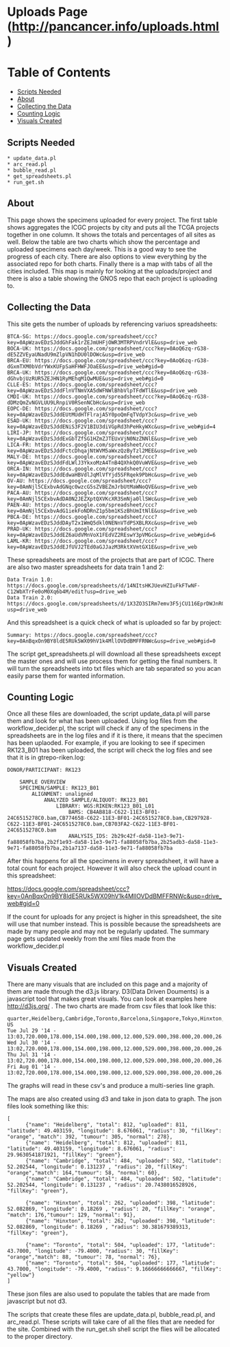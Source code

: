 # Uploads Page (http://pancancer.info/uploads.html)

# Table of Contents
  * [Scripts Needed](#scripts-needed)
  * [About](#about)
  * [Collecting the Data](#collecting-the-data)
  * [Counting Logic](#counting-logic)
  * [Visuals Created](#visuals-created)

## Scripts Needed
	* update_data.pl
	* arc_read.pl
	* bubble_read.pl
	* get_spreadsheets.pl
	* run_get.sh

## About
This page shows the specimens uploaded for every project. The first table shows aggregates the ICGC projects by city and puts all the TCGA projects together in one column. It shows the totals and percentages of all sites as well. Below the table are two charts which show the percentage and uploaded specimens each day/week. This is a good way to see the progress of each city. There are also options to view everything by the associated repo for both charts. Finally there is a map with tabs of all the cities included. This map is mainly for looking at the uploads/project and there is also a table showing the GNOS repo that each project is uploading to.

## Collecting the Data
This site gets the number of uploads by referencing variuos spreadsheets:

	BTCA-SG: https://docs.google.com/spreadsheet/ccc?key=0ApWzavEDzSJddGhFak1rZEJmUHFjOWR3MTRPVndrVlE&usp=drive_web
  	BOCA-UK: https://docs.google.com/spreadsheet/ccc?key=0AoQ6zq-rG38-dE5ZZVEyaUNadU9mZlpVN1hDU0lDOWc&usp=drive_web
  	BRCA-EU: https://docs.google.com/spreadsheet/ccc?key=0AoQ6zq-rG38-dGxmTXM0bVdrYWxKUFpSaHFHWFJOaEE&usp=drive_web#gid=0
  	BRCA-UK: https://docs.google.com/spreadsheet/ccc?key=0AoQ6zq-rG38-dGhvbjUzRUR5ZEJHN1RyMEhqM1QwMUE&usp=drive_web#gid=0
  	CLLE-ES: https://docs.google.com/spreadsheet/ccc?key=0ApWzavEDzSJddFlnVTNmVXA5dWFNWlBhbVlpTFdWTlE&usp=drive_web
  	CMDI-UK: https://docs.google.com/spreadsheet/ccc?key=0AoQ6zq-rG38-dDMzQmZvNGVLUU9LRnpiV0RSenNCbHc&usp=drive_web
  	EOPC-DE: https://docs.google.com/spreadsheet/ccc?key=0ApWzavEDzSJddEUtMUdHTFlrajA5Y0poQmFqTVdpY3c&usp=drive_web
  	ESAD-UK: https://docs.google.com/spreadsheet/ccc?key=0ApWzavEDzSJddENiS3F2V1BIU3diVGpRd3hPeHkyWXc&usp=drive_web#gid=4
	LIRI-JP: https://docs.google.com/spreadsheet/ccc?key=0ApWzavEDzSJddExGbTZfSG1HZmZJTEUxVjN0NzZNNlE&usp=drive_web
  	LICA-FR: https://docs.google.com/spreadsheet/ccc?key=0ApWzavEDzSJddFctcDhqajNtWVM5aWxzQzByTzl2MEE&usp=drive_web
  	MALY-DE: https://docs.google.com/spreadsheet/ccc?key=0ApWzavEDzSJddFdLWlJ3YkxoMzA4TnB4QXhkQ0VuWVE&usp=drive_web
  	ORCA-IN: https://docs.google.com/spreadsheet/ccc?key=0ApWzavEDzSJddEdwaHBVdlJqMlVfYjd5SFRqek9PbHc&usp=drive_web
  	OV-AU: https://docs.google.com/spreadsheet/ccc?key=0AmNjl5CExbvAdGNqc0wzcG5sZVBEZmJrbUtMaWNoQVE&usp=drive_web
  	PACA-AU: https://docs.google.com/spreadsheet/ccc?key=0AmNjl5CExbvAdDA0N2JEZXptQXVKcXR3SmNja0llSWc&usp=drive_web
  	PAEN-AU: https://docs.google.com/spreadsheet/ccc?key=0AmNjl5CExbvAdG1iekFoNDRnZ1p5bm1KSzBhUmItNlE&usp=drive_web
  	PBCA-DE: https://docs.google.com/spreadsheet/ccc?key=0ApWzavEDzSJddDAyT2x1WmQ5dkl0NENnVTdPSXBLRXc&usp=drive_web
  	PRAD-UK: https://docs.google.com/spreadsheet/ccc?key=0ApWzavEDzSJddEZ6aUdVMnVoX1FEdVZ2REswY3pVMGc&usp=drive_web#gid=6
  	LAML-KR: https://docs.google.com/spreadsheet/ccc?key=0ApWzavEDzSJddEJfUVJ2TEd0aGJJazM3RktXVmtGX1E&usp=drive_web

These spreadsheets are most of the projects that are part of ICGC. There are also two master spreadsheets for data train 1 and 2:
  	
  	Data Train 1.0: https://docs.google.com/spreadsheets/d/14NItsHKJUevHZIuFkFTwNF-C12WbXTrFe0oM0Xq6b4M/edit?usp=drive_web
  	Data Train 2.0: https://docs.google.com/spreadsheets/d/1X3ZO3SIRm7emv3F5jCU116EprDWJnRGNqCB8x5HqOws/edit?usp=drive_web
  
And this spreadsheet is a quick check of what is uploaded so far by project:
  	
	Summary: https://docs.google.com/spreadsheet/ccc?key=0AnBqxOn9BY8ldE5RUk5WX09hV1k4MllOVDdBMFFRNWc&usp=drive_web#gid=0
  
The script get_spreadsheets.pl will download all these spreadsheets except the master ones and will use process them for getting the final numbers. It will turn the spreadsheets into txt files which are tab separated so you acan easily parse them for wanted information.

## Counting Logic
Once all these files are downloaded, the script update_data.pl will parse them and look for what has been uploaded. Using log files from the workflow_decider.pl, the script will check if any of the specimens in the spreadsheets are in the log files and if it is there, it means that the specimen has been uplaoded. For example, if you are looking to see if specimen RK123_B01 has been uploaded, the script will check the log files and see that it is in gtrepo-riken.log:

  	DONOR/PARTICIPANT: RK123

		SAMPLE OVERVIEW
		SPECIMEN/SAMPLE: RK123_B01
			ALIGNMENT: unaligned
				ANALYZED SAMPLE/ALIQUOT: RK123_B01
					LIBRARY: WGS:RIKEN:RK123_B01_L01
						BAMS: CB4AB818-C622-11E3-BF01-24C6515278C0.bam,CB774658-C622-11E3-BF01-24C6515278C0.bam,CB297928-C622-11E3-BF01-24C6515278C0.bam,CB703FA2-C622-11E3-BF01-24C6515278C0.bam
						ANALYSIS_IDS: 2b29c42f-da58-11e3-9e71-fa88058fb7ba,2b2f1e93-da58-11e3-9e71-fa88058fb7ba,2b25adb3-da58-11e3-9e71-fa88058fb7ba,2b1a7137-da58-11e3-9e71-fa88058fb7ba

After this happens for all the specimens in every spreadsheet, it will have a total count for each project. However it will also check the upload count in this spreadsheet:

  https://docs.google.com/spreadsheet/ccc?key=0AnBqxOn9BY8ldE5RUk5WX09hV1k4MllOVDdBMFFRNWc&usp=drive_web#gid=0

If the count for uploads for any project is higher in this spreadsheet, the site will use that number instead. This is possible because the spreadsheets are made by many people and may not be regularly updated. The summary page gets updated weekly from the xml files made from the workflow_decider.pl

## Visuals Created
There are many visuals that are included on this page and a majority of them are made through the d3.js library. D3(Data Driven Douments) is a javascript tool that makes great visuals. You can look at examples here http://d3js.org/ . The two charts are made from csv files that look like this:
  
    quarter,Heidelberg,Cambridge,Toronto,Barcelona,Singapore,Tokyo,Hinxton,Seoul,Kalyani,Brisbane,Beijing,TCGA-US
    Tue Jul 29 '14 - 13:03,720.000,178.000,154.000,198.000,12.000,529.000,398.000,20.000,26.000,0.000000,25.000000,1874
    Wed Jul 30 '14 - 13:02,720.000,178.000,154.000,198.000,12.000,529.000,398.000,20.000,26.000,0.000000,25.000000,1874
    Thu Jul 31 '14 - 13:02,720.000,178.000,154.000,198.000,12.000,529.000,398.000,20.000,26.000,0.000000,25.000000,1874
    Fri Aug 01 '14 - 13:02,720.000,178.000,154.000,198.000,12.000,529.000,398.000,20.000,26.000,0.000000,25.000000,1874
    
The graphs will read in these csv's and produce a multi-series line graph.

The maps are also created using d3 and take in json data to graph. The json files look something like this:
  
    [
          {"name": "Heidelberg", "total": 812, "uploaded": 811, "latitude": 49.403159, "longitude": 8.676061, "radius": 30, "fillKey": "orange", "match": 392, "tumour": 305, "normal": 278},
          {"name": "Heidelberg", "total": 812, "uploaded": 811, "latitude": 49.403159, "longitude": 8.676061, "radius": 29.9630541871921, "fillKey": "green"},
          {"name": "Cambridge", "total": 484, "uploaded": 502, "latitude": 52.202544, "longitude": 0.131237 , "radius": 20, "fillKey": "orange","match": 164,"tumour": 58, "normal": 60},
          {"name": "Cambridge", "total": 484, "uploaded": 502, "latitude": 52.202544, "longitude": 0.131237 , "radius": 20.7438016528926, "fillKey": "green"},

          {"name": "Hinxton", "total": 262, "uploaded": 398, "latitude": 52.082869, "longitude": 0.18269 , "radius": 20, "fillKey": "orange", "match": 176,"tumour": 129, "normal": 91},
          {"name": "Hinxton", "total": 262, "uploaded": 398, "latitude": 52.082869, "longitude": 0.18269 , "radius": 30.381679389313, "fillKey": "green"},

          {"name": "Toronto", "total": 504, "uploaded": 177, "latitude": 43.7000, "longitude": -79.4000, "radius": 30, "fillKey": "orange","match": 88, "tumour": 78, "normal": 76},
          {"name": "Toronto", "total": 504, "uploaded": 177, "latitude": 43.7000, "longitude": -79.4000, "radius": 9.16666666666667, "fillKey": "yellow"}
    ]
    
These json files are also used to populate the tables that are made from javascript but not d3. 

The scripts that create these files are update_data.pl, bubble_read.pl, and arc_read.pl. These scripts will take care of all the files that are needed for the site. Combined with the run_get.sh shell script the flies will be allocated to the proper directory.

